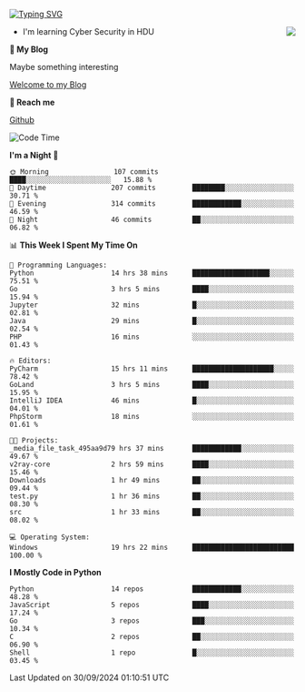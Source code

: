 [![Typing SVG](https://readme-typing-svg.herokuapp.com?font=Fira+Code&pause=1000&random=false&width=450&height=60&lines=Hello+%F0%9F%91%8B%F0%9F%8F%BB;I'm+JBNRZ)](https://git.io/typing-svg)

<a href="#">
  <img align="right" src="https://github-readme-stats.vercel.app/api?username=JBNRZ&show_icons=true&bg_color=15,f2f7fd,E0EAFC" />
</a>

- I'm learning Cyber Security in HDU

 **🌱 My Blog**

Maybe something interesting

[Welcome to my Blog](https://jbnrz.com.cn/)

 **💬 Reach me** 

[Github](https://github.com/JBNRZ)


<!--START_SECTION:waka-->
![Code Time](http://img.shields.io/badge/Code%20Time-692%20hrs%2029%20mins-blue)

**I'm a Night 🦉** 

```text
🌞 Morning                107 commits         ████░░░░░░░░░░░░░░░░░░░░░   15.88 % 
🌆 Daytime                207 commits         ████████░░░░░░░░░░░░░░░░░   30.71 % 
🌃 Evening                314 commits         ████████████░░░░░░░░░░░░░   46.59 % 
🌙 Night                  46 commits          ██░░░░░░░░░░░░░░░░░░░░░░░   06.82 % 
```


📊 **This Week I Spent My Time On** 

```text
💬 Programming Languages: 
Python                   14 hrs 38 mins      ███████████████████░░░░░░   75.51 % 
Go                       3 hrs 5 mins        ████░░░░░░░░░░░░░░░░░░░░░   15.94 % 
Jupyter                  32 mins             █░░░░░░░░░░░░░░░░░░░░░░░░   02.81 % 
Java                     29 mins             █░░░░░░░░░░░░░░░░░░░░░░░░   02.54 % 
PHP                      16 mins             ░░░░░░░░░░░░░░░░░░░░░░░░░   01.43 % 

🔥 Editors: 
PyCharm                  15 hrs 11 mins      ████████████████████░░░░░   78.42 % 
GoLand                   3 hrs 5 mins        ████░░░░░░░░░░░░░░░░░░░░░   15.95 % 
IntelliJ IDEA            46 mins             █░░░░░░░░░░░░░░░░░░░░░░░░   04.01 % 
PhpStorm                 18 mins             ░░░░░░░░░░░░░░░░░░░░░░░░░   01.61 % 

🐱‍💻 Projects: 
_media_file_task_495aa9d79 hrs 37 mins       ████████████░░░░░░░░░░░░░   49.67 % 
v2ray-core               2 hrs 59 mins       ████░░░░░░░░░░░░░░░░░░░░░   15.46 % 
Downloads                1 hr 49 mins        ██░░░░░░░░░░░░░░░░░░░░░░░   09.44 % 
test.py                  1 hr 36 mins        ██░░░░░░░░░░░░░░░░░░░░░░░   08.30 % 
src                      1 hr 33 mins        ██░░░░░░░░░░░░░░░░░░░░░░░   08.02 % 

💻 Operating System: 
Windows                  19 hrs 22 mins      █████████████████████████   100.00 % 
```

**I Mostly Code in Python** 

```text
Python                   14 repos            ████████████░░░░░░░░░░░░░   48.28 % 
JavaScript               5 repos             ████░░░░░░░░░░░░░░░░░░░░░   17.24 % 
Go                       3 repos             ███░░░░░░░░░░░░░░░░░░░░░░   10.34 % 
C                        2 repos             ██░░░░░░░░░░░░░░░░░░░░░░░   06.90 % 
Shell                    1 repo              █░░░░░░░░░░░░░░░░░░░░░░░░   03.45 % 
```




 Last Updated on 30/09/2024 01:10:51 UTC
<!--END_SECTION:waka-->
